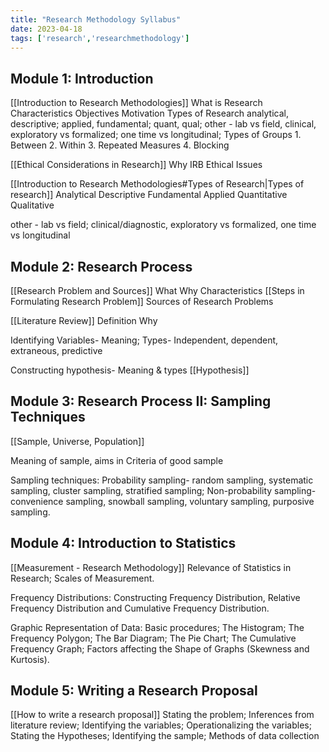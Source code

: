 ```yaml
---
title: "Research Methodology Syllabus"
date: 2023-04-18
tags: ['research','researchmethodology']
---
```


## Module 1: Introduction

[[Introduction to Research Methodologies]]
What is Research
	Characteristics
	Objectives
	Motivation
	Types of Research
		analytical, descriptive; applied, fundamental; quant, qual;
		other - lab vs field, clinical, exploratory vs formalized; one time vs longitudinal; 
	Types of Groups
		1. Between
		2. Within
		3. Repeated Measures 
		4. Blocking


[[Ethical Considerations in Research]]
Why
IRB
Ethical Issues

[[Introduction to Research Methodologies#Types of Research|Types of research]]
Analytical
Descriptive
Fundamental
Applied
Quantitative 
Qualitative

other - lab vs field; clinical/diagnostic, exploratory vs formalized, one time vs longitudinal

## Module 2: Research Process

[[Research Problem and Sources]]
What 
Why
Characteristics
[[Steps in Formulating Research Problem]]
Sources of Research Problems 

[[Literature Review]] 
Definition
Why


Identifying Variables- Meaning; Types- Independent, dependent, extraneous, predictive 

Constructing hypothesis- Meaning & types
[[Hypothesis]]
## Module 3: Research Process II: Sampling Techniques
[[Sample, Universe, Population]]


Meaning of sample, aims in Criteria of good sample

Sampling techniques: 
Probability sampling- random sampling, 
systematic sampling, cluster sampling, 
stratified sampling; 
Non-probability sampling- convenience sampling, snowball sampling, voluntary sampling, purposive sampling.

## Module 4: Introduction to Statistics
[[Measurement - Research Methodology]]
Relevance of Statistics in Research; Scales of Measurement. 

Frequency Distributions: Constructing Frequency Distribution, Relative Frequency Distribution and Cumulative Frequency Distribution. 

Graphic Representation of Data: Basic procedures; The Histogram; The Frequency Polygon; The Bar Diagram; The Pie Chart; The Cumulative Frequency Graph; Factors affecting the Shape of Graphs (Skewness and Kurtosis).

## Module 5: Writing a Research Proposal
[[How to write a research proposal]]
Stating the problem; 
Inferences from literature review; 
Identifying the variables; 
Operationalizing the variables; 
Stating the Hypotheses; 
Identifying the sample; 
Methods of data collection